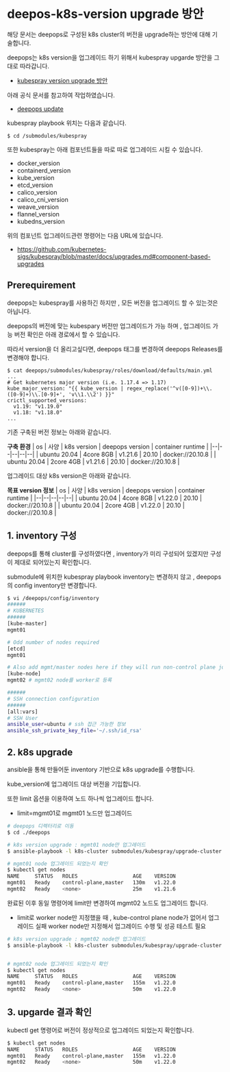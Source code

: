 # deepos-k8s-version upgrade 방안
해당 문서는 deepops로 구성된 k8s cluster의 버전을 upgrade하는 방안에 대해 기술합니다.

deepops는 k8s version을 업그레이드 하기 위해서 kubespray upgarde 방안을 그대로 따라갑니다.
- [kubespray version upgrade 방안](https://github.com/kubernetes-sigs/kubespray/blob/master/docs/upgrades.md)


아래 공식 문서를 참고하여 작업하였습니다.
- [deepops update](https://github.com/NVIDIA/deepops/blob/master/docs/deepops/update-deepops.md#updating-kubernetes-clusters)

kubespray playbook 위치는 다음과 같습니다.

```
$ cd /submodules/kubespray
```

또한 kubespray는 아래 컴포넌트들을 따로 따로 업그레이드 시킬 수 있습니다.
- docker_version
- containerd_version
- kube_version
- etcd_version
- calico_version
- calico_cni_version
- weave_version
- flannel_version
- kubedns_version

위의 컴포넌트 업그레이드관련 명령어는 다음 URL에 있습니다.
- https://github.com/kubernetes-sigs/kubespray/blob/master/docs/upgrades.md#component-based-upgrades
## Prerequirement
deepops는 kubespray를 사용하긴 하지만 , 모든 버전을 업그레이드 할 수 있는것은 아닙니다.

deepops의 버전에 맞는 kubespary 버전만 업그레이드가 가능 하며 , 업그레이드 가능 버전 확인은 아래 경로에서 할 수 있습니다.

따라서 version을 더 올리고싶다면, deepops 태그를 변경하여 deepops Releases를 변경해야 합니다.

```
$ cat deepops/submodules/kubespray/roles/download/defaults/main.yml
...
# Get kubernetes major version (i.e. 1.17.4 => 1.17)
kube_major_version: "{{ kube_version | regex_replace('^v([0-9])+\\.([0-9]+)\\.[0-9]+', 'v\\1.\\2') }}"
crictl_supported_versions:
  v1.19: "v1.19.0"
  v1.18: "v1.18.0"
...
```

기존 구축된 버전 정보는 아래와 같습니다.

**구축 환경**
| os | 사양 | k8s version | deepops version | container runtime |
|--|--|--|--|--|
| ubuntu 20.04 | 4core 8GB | v1.21.6 | 20.10 | docker://20.10.8 |
| ubuntu 20.04 | 2core 4GB | v1.21.6 | 20.10 | docker://20.10.8 |

업그레이드 대상 k8s version은 아래와 같습니다.

**목표 version 정보**
| os | 사양 | k8s version | deepops version | container runtime |
|--|--|--|--|--|
| ubuntu 20.04 | 4core 8GB | v1.22.0 | 20.10 | docker://20.10.8 |
| ubuntu 20.04 | 2core 4GB | v1.22.0 | 20.10 | docker://20.10.8 |

## 1. inventory 구성
deepops를 통해 cluster를 구성하였다면 , inventory가 미리 구성되어 있겠지만 구성이 제대로 되어있는지 확인합니다.

submodule에 위치한 kubespray playbook inventory는 변경하지 않고 , deepops의 config inventory만 변경합니다.

```bash
$ vi /deepops/config/inventory
######
# KUBERNETES
######
[kube-master]
mgmt01

# Odd number of nodes required
[etcd]
mgmt01

# Also add mgmt/master nodes here if they will run non-control plane jobs
[kube-node]
mgmt02 # mgmt02 node를 worker로 등록

######
# SSH connection configuration
######
[all:vars]
# SSH User
ansible_user=ubuntu # ssh 접근 가능한 정보
ansible_ssh_private_key_file='~/.ssh/id_rsa'
```

## 2. k8s upgrade 
ansible을 통해 만들어둔 inventory 기반으로 k8s upgrade를 수행합니다.

kube_version에 업그레이드 대상 버전을 기입합니다.

또한 limit 옵션을 이용하여 노드 하나씩 업그레이드 합니다.
- limit=mgmt01로 mgmt01 노드만 업그레이드

```bash
# deepops 디렉터리로 이동
$ cd ./deepops

# k8s version upgrade : mgmt01 node만 업그레이드
$ ansible-playbook -l k8s-cluster submodules/kubespray/upgrade-cluster.yml -e kube_version=v1.22.0 -e upgrade_cluster_setup=true --limit=mgmt01

# mgmt01 node 업그레이드 되었는지 확인
$ kubectl get nodes
NAME     STATUS   ROLES                  AGE    VERSION
mgmt01   Ready    control-plane,master   130m   v1.22.0
mgmt02   Ready    <none>                 25m    v1.21.6
```

완료된 이후 동일 명령어에 limit만 변경하여 mgmt02 노드도 업그레이드 합니다.
- limit로 worker node만 지정했을 때 , kube-control plane node가 없어서 업그레이드 실패
  worker node만 지정해서 업그레이드 수행 및 성공 테스트 필요
```bash
# k8s version upgrade : mgmt02 node만 업그레이드
$ ansible-playbook -l k8s-cluster submodules/kubespray/upgrade-cluster.yml -e kube_version=v1.22.0 -e upgrade_cluster_setup=true --limit=mgmt02,mgmt01


# mgmt02 node 업그레이드 되었는지 확인
$ kubectl get nodes
NAME     STATUS   ROLES                  AGE    VERSION
mgmt01   Ready    control-plane,master   155m   v1.22.0
mgmt02   Ready    <none>                 50m    v1.22.0
```

## 3. upgarde 결과 확인
kubectl get 명령어로 버전이 정상적으로 업그레이드 되었는지 확인합니다.

```bash
$ kubectl get nodes
NAME     STATUS   ROLES                  AGE    VERSION
mgmt01   Ready    control-plane,master   155m   v1.22.0
mgmt02   Ready    <none>                 50m    v1.22.0
```

